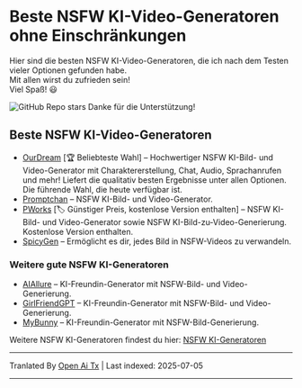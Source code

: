 # Beste NSFW KI-Video-Generatoren ohne Einschränkungen

Hier sind die besten NSFW KI-Video-Generatoren, die ich nach dem Testen vieler Optionen gefunden habe. \
Mit allen wirst du zufrieden sein!\
Viel Spaß! 😃 

![GitHub Repo stars](https://img.shields.io/github/stars/nsfw-ai-video-generator/nsfw-ai-video-generator-no-limit?style=social)
Danke für die Unterstützung!

## Beste NSFW KI-Video-Generatoren

* [OurDream](https://ourdream.ai/create/?ref=nsfwgenxyz) [🏆 Beliebteste Wahl] – Hochwertiger NSFW KI-Bild- und Video-Generator mit Charaktererstellung, Chat, Audio, Sprachanrufen und mehr! Liefert die qualitativ besten Ergebnisse unter allen Optionen. Die führende Wahl, die heute verfügbar ist.
* [Promptchan](https://nsfwgen.xyz/promptchan) – NSFW KI-Bild- und Video-Generator.
* [PWorks](https://nsfwgen.xyz/pornworks) [🏷️ Günstiger Preis, kostenlose Version enthalten] – NSFW KI-Bild- und Video-Generator sowie NSFW KI-Bild-zu-Video-Generierung. Kostenlose Version enthalten.
* [SpicyGen](https://nsfwgen.xyz/spicygen) – Ermöglicht es dir, jedes Bild in NSFW-Videos zu verwandeln.
  
### Weitere gute NSFW KI-Generatoren
* [AIAllure](https://nsfwgen.xyz/aiallure) – KI-Freundin-Generator mit NSFW-Bild- und Video-Generierung.
* [GirlFriendGPT](https://nsfwgen.xyz/girlfriendgpt) – KI-Freundin-Generator mit NSFW-Bild- und Video-Generierung.
* [MyBunny](https://nsfwgen.xyz/mybunny) – KI-Freundin-Generator mit NSFW-Bild-Generierung.

Weitere NSFW KI-Generatoren findest du hier: [NSFW KI-Generatoren](https://linktr.ee/nsfwaigenerators)

---

Tranlated By [Open Ai Tx](https://github.com/OpenAiTx/OpenAiTx) | Last indexed: 2025-07-05

---